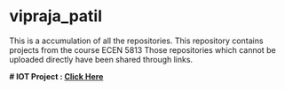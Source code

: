 # vipraja_patil
<p>
This is a accumulation of all the repositories. This repository contains projects from the course ECEN 5813
Those repositories which cannot be uploaded directly have been shared through links.</p>
<strong> <p> # IOT Project : <a href = "https://github.com/viprajapatil/BT_Mesh"> Click Here </a></p>
